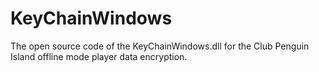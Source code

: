 # KeyChainWindows
The open source code of the KeyChainWindows.dll for the Club Penguin Island offline mode player data encryption.
